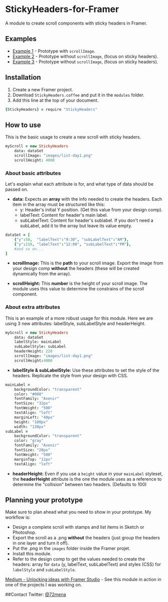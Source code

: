# StickyHeaders-for-Framer
A module to create scroll components with sticky headers in Framer.


## Examples
- [Example 1](http://share.framerjs.com/v20yzoofy9g7/) - Prototype with `scrollImage`.
- [Example 2](http://share.framerjs.com/kh5hd0tba1qb/) - Prototype without `scrollImage`, (focus on sticky headers).
- [Example 3](http://share.framerjs.com/o3wndnnbnlqy/) - Prototype without `scrollImage`, (focus on sticky headers).

## Installation

1. Create a new Framer project.
2. Download `StickyHeaders.coffee` and put it in the `modules` folder.
3. Add this line at the top of your document.
```coffeescript
{StickyHeaders} = require "StickyHeaders"
```

## How to use

This is the basic usage to create a new scroll with sticky headers.

```coffeescript
myScroll = new StickyHeaders
	data: dataSet
	scrollImage: "images/list-day1.png"
	scrollHeight: 4000
```

### About basic attributes
Let's explain what each attribute is for, and what type of data should be passed on.

- **data:** Expects an **array** with the info needed to create the headers. Each item in the array must be structured like this:
  - y: Header's initial Y position. (Get this value from your design comp).
  - labelText: Content for header's main label.
  - subLabelText: Content for header's sublabel. If you don't need a subLabel, add it to the array but leave its value empty.
```coffeescript
dataSet = [
	{"y":50,  "labelText":"9:30", "subLabelText":"AM"},
	{"y":210, "labelText":"12:00", "subLabelText":"PM"},
	#and so on...
]
```

- **scrollImage:** This is the **path** to your scroll image. Export the image from your design comp **without** the headers (these will be created dynamically from the array).

- **scrollHeight:** This **number** is the height of your scroll image. The module uses this value to determine the constrains of the scroll component.

### About extra attributes
This is an example of a more robust usage for this module. Here we are using 3 new attributes: labelStyle, subLabelStyle and headerHeight.

```coffeescript
myScroll = new StickyHeaders
	data: dataSet
	labelStyle: mainLabel
	subLabelStyle: subLabel
	headerHeight: 220
	scrollImage: "images/list-day1.png"
	scrollHeight:4000
```

- **labelStyle & subLabelStyle:** Use these attributes to set the style of the headers. Replicate the style from your design with CSS.
```coffeescript
mainLabel =
	backgroundColor: "transparent"
	color: "#000"
	fontFamily: "Avenir"
	fontSize: "32px"
	fontWeight: "500"
	textAlign: "left"
	marginLeft: "40px"
	height: "100px"
	width: "130px"
subLabel =
	backgroundColor: "transparent"
	color: "gray"
	fontFamily: "Avenir"
	fontSize: "28px"
	fontWeight: "500"
	marginTop: "12px"
	textAlign: "left"
```

- **headerHeight:** Even if you use a `height` value in your `mainLabel` styleset, the **headerHeight** attribute is the one the module uses as a reference to determine the "collision" between two headers. (Defaults to 100)


## Planning your prototype
Make sure to plan ahead what you need to show in your prototype. My workflow is:
- Design a complete scroll with stamps and list items in Sketch or Photoshop.
- Export the scroll as a .png **without** the headers (just group the headers in one layer and turn it off).
- Put the .png in the `images` folder inside the Framer projet.
- Install this module.
- Refer to the design comp to get the values needed to create the headers: array for `data` (y, labelText, subLabelText) and styles (CSS) for `labelStyle` and `subLabelStyle`.

[Medium - Unlocking ideas with Framer Studio](https://medium.com/@72mena/unlocking-ideas-with-framer-studio-790b5e9c249f) - See this module in action in one of the projects I was working on.

##Contact
Twitter: [@72mena](http://twitter.com/72mena)

